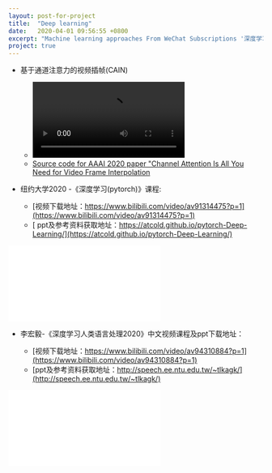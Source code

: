 ```yaml
---
layout: post-for-project
title:  "Deep learning"
date:   2020-04-01 09:56:55 +0800
excerpt: "Machine learning approaches From WeChat Subscriptions '深度学习与NLP'" 
project: true
---
```




* 基于通道注意力的视频插帧(CAIN)
	* ![](http://edge.ivideo.sina.com.cn/32928766903.mp4?KID=sina,viask&Expires=1585843200&ssig=XJyU8xch8Y&reqid=)
	* [Source code for AAAI 2020 paper "Channel Attention Is All You Need for Video Frame Interpolation](https://github.com/myungsub/CAIN)



* 纽约大学2020 -《深度学习(pytorch)》课程:
	* [视频下载地址：https://www.bilibili.com/video/av91314475?p=1](https://www.bilibili.com/video/av91314475?p=1)
	* [ ppt及参考资料获取地址：https://atcold.github.io/pytorch-Deep-Learning/](https://atcold.github.io/pytorch-Deep-Learning/)

<iframe
	src="//player.bilibili.com/player.html?aid=91314475&bvid=BV197411M7gG&cid=155926970&page=1"
	scrolling="yes" 
	border="0" frameborder="no" 
	framespacing="0" 
	allowfullscreen="true"> 
</iframe>




* 李宏毅-《深度学习人类语言处理2020》中文视频课程及ppt下载地址：

	* [视频下载地址：https://www.bilibili.com/video/av94310884?p=1](https://www.bilibili.com/video/av94310884?p=1)
	* [ppt及参考资料获取地址：http://speech.ee.ntu.edu.tw/~tlkagk/](http://speech.ee.ntu.edu.tw/~tlkagk/)

<iframe 
	src="//player.bilibili.com/player.html?aid=94310884&bvid=BV1QE411p7z3&cid=161006931&page=1" 
	scrolling="no" 
	border="0" 
	frameborder="no" 
	framespacing="0" 
	allowfullscreen="true"> 
</iframe>




